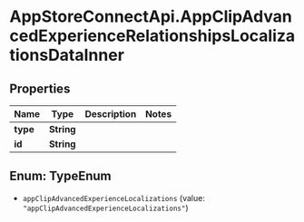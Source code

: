 # AppStoreConnectApi.AppClipAdvancedExperienceRelationshipsLocalizationsDataInner

## Properties

Name | Type | Description | Notes
------------ | ------------- | ------------- | -------------
**type** | **String** |  | 
**id** | **String** |  | 



## Enum: TypeEnum


* `appClipAdvancedExperienceLocalizations` (value: `"appClipAdvancedExperienceLocalizations"`)




